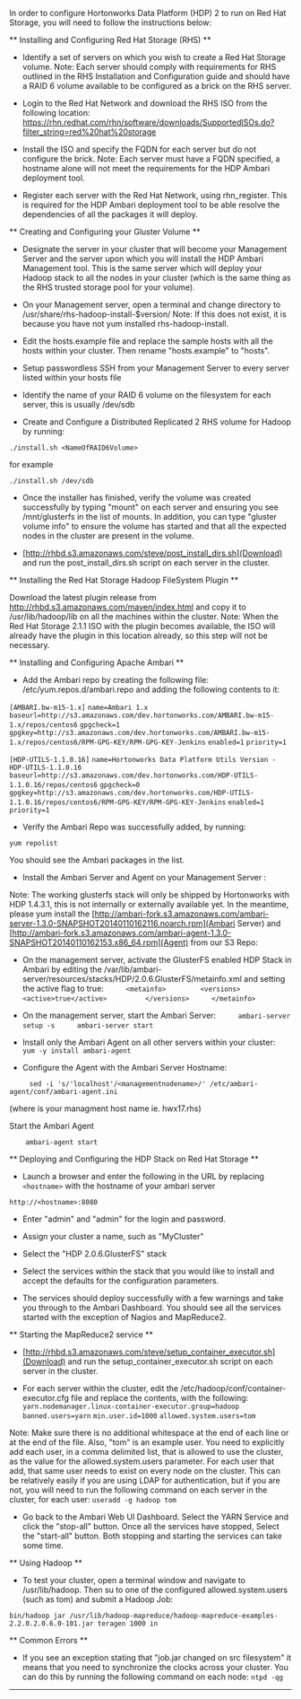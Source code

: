 In order to configure Hortonworks Data Platform (HDP) 2 to run on Red Hat Storage, you will need to follow the instructions below:

** Installing and Configuring Red Hat Storage (RHS) **

* Identify a set of servers on which you wish to create a Red Hat Storage volume. Note: Each server should comply with requirements for RHS outlined in the RHS Installation and Configuration guide and should have a RAID 6 volume available to be configured as a brick on the RHS server.

* Login to the Red Hat Network and download the RHS ISO from the following location: 
https://rhn.redhat.com/rhn/software/downloads/SupportedISOs.do?filter_string=red%20hat%20storage

* Install the ISO and specify the FQDN for each server but do not configure the brick. Note: Each server must have a FQDN specified, a hostname alone will not meet the requirements for the HDP Ambari deployment tool.

* Register each server with the Red Hat Network, using rhn_register. This is required for the HDP Ambari deployment tool to be able resolve the dependencies of all the packages it will deploy.

** Creating and Configuring your Gluster Volume **

* Designate the server in your cluster that will become your Management Server and the server upon which you will install the HDP Ambari Management tool. This is the same server which will deploy your Hadoop stack to all the nodes in your cluster (which is the same thing as the RHS trusted storage pool for your volume).

* On your Management server, open a terminal and change directory to /usr/share/rhs-hadoop-install-$version/   Note: If this does not exist, it is because you have not yum installed rhs-hadoop-install. 

* Edit the hosts.example file and replace the sample hosts with all the hosts within your cluster. Then rename "hosts.example" to "hosts".

* Setup passwordless SSH from your Management Server to every server listed within your hosts file

* Identify the name of your RAID 6 volume on the filesystem for each server, this is usually /dev/sdb

* Create and Configure a Distributed Replicated 2 RHS volume for Hadoop by running:

`./install.sh <NameOfRAID6Volume>`

for example

`./install.sh /dev/sdb`

* Once the installer has finished, verify the volume was created successfully by typing "mount" on each server and ensuring you see /mnt/glusterfs in the list of mounts. In addition, you can type "gluster volume info" to ensure the volume has started and that all the expected nodes in the cluster are present in the volume.

* [http://rhbd.s3.amazonaws.com/steve/post_install_dirs.sh](Download) and run the post_install_dirs.sh script on each server in the cluster.

** Installing the Red Hat Storage Hadoop FileSystem Plugin **

Download the latest plugin release from http://rhbd.s3.amazonaws.com/maven/index.html and copy it to /usr/lib/hadoop/lib on all the machines within the cluster. Note: When the Red Hat Storage 2.1.1 ISO with the plugin becomes available, the ISO will already have the plugin in this location already, so this step will not be necessary.

** Installing and Configuring Apache Ambari **

* Add the Ambari repo by creating the following file: /etc/yum.repos.d/ambari.repo and adding the following contents to it:
		
`[AMBARI.bw-m15-1.x]`
`name=Ambari 1.x`
`baseurl=http://s3.amazonaws.com/dev.hortonworks.com/AMBARI.bw-m15-1.x/repos/centos6`
`gpgcheck=1`
`gpgkey=http://s3.amazonaws.com/dev.hortonworks.com/AMBARI.bw-m15-1.x/repos/centos6/RPM-GPG-KEY/RPM-GPG-KEY-Jenkins`
`enabled=1`
`priority=1`
		
`[HDP-UTILS-1.1.0.16]`
`name=Hortonworks Data Platform Utils Version - HDP-UTILS-1.1.0.16`
`baseurl=http://s3.amazonaws.com/dev.hortonworks.com/HDP-UTILS-1.1.0.16/repos/centos6`
`gpgcheck=0`
`gpgkey=http://s3.amazonaws.com/dev.hortonworks.com/HDP-UTILS-1.1.0.16/repos/centos6/RPM-GPG-KEY/RPM-GPG-KEY-Jenkins`
`enabled=1`
`priority=1`

* Verify the Ambari Repo was successfully added, by running:

`yum repolist` 

   You should see the Ambari packages in the list.

* Install the Ambari Server and Agent on your Management Server :    

Note: The working glusterfs stack will only be shipped by Hortonworks with HDP 1.4.3.1, this is not internally or externally available yet. In the meantime, please yum install the [http://ambari-fork.s3.amazonaws.com/ambari-server-1.3.0-SNAPSHOT20140110162116.noarch.rpm](Ambari Server) and [http://ambari-fork.s3.amazonaws.com/ambari-agent-1.3.0-SNAPSHOT20140110162153.x86_64.rpm](Agent) from our S3 Repo:

* On the management server, activate the GlusterFS enabled HDP Stack in Ambari by editing the /var/lib/ambari-server/resources/stacks/HDP/2.0.6.GlusterFS/metainfo.xml and setting the active flag to true:
`     <metainfo>`
`        <versions>`
`               <active>true</active>`
`         </versions>`
`     </metainfo>`

* On the management server, start the Ambari Server:
`     ambari-server setup -s`
`     ambari-server start`

*  Install only the Ambari Agent on all other servers within your cluster:
`     yum -y install ambari-agent`

* Configure the Agent with the Ambari Server Hostname: 

`     sed -i 's/'localhost'/<managementnodename>/' /etc/ambari-agent/conf/ambari-agent.ini`

(where <managementnodename> is your managment host name ie. hwx17.rhs)

Start the Ambari Agent 
 
`    ambari-agent start`


** Deploying and Configuring the HDP Stack on Red Hat Storage **


* Launch a browser and enter the following in the URL by replacing `<hostname>` with the hostname of your ambari server 

`http://<hostname>:8080`

* Enter "admin" and "admin" for the login and password.

* Assign your cluster a name, such as "MyCluster"

* Select the "HDP 2.0.6.GlusterFS" stack

* Select the services within the stack that you would like to install and accept the defaults for the configuration parameters.

* The services should deploy successfully with a few warnings and take you through to the Ambari Dashboard. You should see all the services started with the exception of Nagios and MapReduce2.

** Starting the MapReduce2 service **

* [http://rhbd.s3.amazonaws.com/steve/setup_container_executor.sh](Download) and run the setup_container_executor.sh script on each server in the cluster.

* For each server within the cluster, edit the /etc/hadoop/conf/container-executor.cfg file and replace the contents, with the following:
`yarn.nodemanager.linux-container-executor.group=hadoop`
`banned.users=yarn`
`min.user.id=1000`
`allowed.system.users=tom`

Note: Make sure there is no additional whitespace at the end of each line or at the end of the file. Also, "tom" is an example user. You need to explicitly add each user, in a comma delimited list, that is allowed to use the cluster, as the value for the allowed.system.users parameter. For each user that add, that same user needs to exist on every node on the cluster. This can be relatively easily if you are using LDAP for authentication, but if you are not, you will need to run the following command on each server in the cluster, for each user:
`useradd -g hadoop tom`

* Go back to the Ambari Web UI Dashboard. Select the YARN Service and click the "stop-all" button. Once all the services have stopped, Select the "start-all" button. Both stopping and starting the services can take some time.

** Using Hadoop  **

* To test your cluster, open a terminal window and navigate to /usr/lib/hadoop. Then su to one of the configured allowed.system.users (such as tom) and submit a Hadoop Job:

`bin/hadoop jar /usr/lib/hadoop-mapreduce/hadoop-mapreduce-examples-2.2.0.2.0.6.0-101.jar teragen 1000 in`


** Common Errors  **

* If you see an exception stating that "job.jar changed on src filesystem" it means that you need to synchronize the clocks across your cluster. You can do this by running the following command on each node:
`ntpd -qg`
------------------